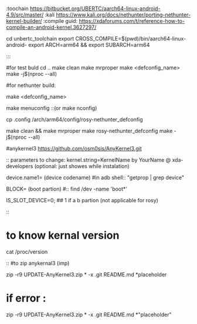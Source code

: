 :toochain
https://bitbucket.org/UBERTC/aarch64-linux-android-4.9/src/master/
:kali
https://www.kali.org/docs/nethunter/porting-nethunter-kernel-builder/
:compile guid:
https://xdaforums.com/t/reference-how-to-compile-an-android-kernel.3627297/


cd unbertc_toolchain
export CROSS_COMPILE=$(pwd)/bin/aarch64-linux-android-
export ARCH=arm64 && export SUBARCH=arm64

:::

#for test buld
cd ..
make clean
make mrproper
make <defconfig_name>
make -j$(nproc --all)

#for nethunter build:

make <defconfig_name>

make menuconfig ::(or make nconfig)

cp .config /arch/arm64/config/rosy-nethunter_defconfig

make clean && make mrproper
make rosy-nethunter_defconfig
make -j$(nproc --all) 


#anykernel3
https://github.com/osm0sis/AnyKernel3.git

::
parameters to change:
kernel.string=KernelName by YourName @ xda-developers (optional: just showes while instalation)

device.name1= (device codename) #in adb shell:: "getprop | grep device"

BLOCK=  (boot partion) #:: find /dev -name 'boot*'

IS_SLOT_DEVICE=0; ## 1 if a b partion (not applicable for rosy)


::
# to know kernal version 
cat /proc/version


::
#to zip anykernal3 (imp)

zip -r9 UPDATE-AnyKernel3.zip * -x .git README.md *placeholder

# if error :
zip -r9 UPDATE-AnyKernel3.zip * -x .git README.md *"placeholder"
